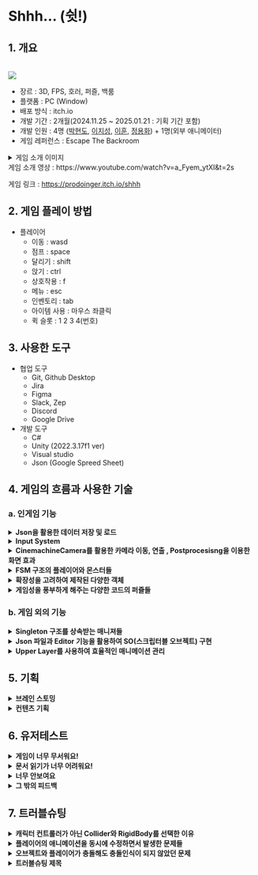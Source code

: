 # Shhh... (쉿!)

## 1. 개요
<br><img src = "https://github.com/user-attachments/assets/faea89d8-f44b-4ac8-b602-a67d495e5987">
- 장르 : 3D, FPS, 호러, 퍼즐, 백룸
- 플랫폼 : PC (Window)
- 배포 방식 : itch.io
- 개발 기간 : 2개월(2024.11.25 ~ 2025.01.21 : 기획 기간 포함)
- 개발 인원 : 4명 (<a href="https://github.com/ParkHyeonDo">박현도</a>, <a href="https://github.com/jaund1ce">이지성</a>, <a href="https://github.com/leehun1997" title="GitHub Profile">이훈</a>, <a href="https://github.com/PRODOINGER">정용화</a>) + 1명(외부 애니메이터)
- 게임 레퍼런스 : Escape The Backroom
  
<details>
<summary> 게임 소개 이미지</summary>
  
<img src = "https://github.com/user-attachments/assets/71e916bb-7790-4fc9-80ef-7209f2fbbcc0">
<img src = "https://github.com/user-attachments/assets/1d92ed69-3c40-4a04-b154-c565caf942cf">

</details>
게임 소개 영상 : https://www.youtube.com/watch?v=a_Fyem_ytXI&t=2s

게임 링크 : https://prodoinger.itch.io/shhh

## 2. 게임 플레이 방법
- 플레이어
  - 이동 : wasd
  - 점프 : space
  - 달리기 : shift
  - 앉기 : ctrl
  - 상호작용 : f
  - 메뉴 : esc
  - 인벤토리 : tab
  - 아이템 사용 : 마우스 좌클릭
  - 퀵 슬롯 : 1 2 3 4(번호)

## 3. 사용한 도구
- 협업 도구
  - Git, Github Desktop
  - Jira
  - Figma
  - Slack, Zep
  - Discord
  - Google Drive
- 개발 도구
  - C#
  - Unity (2022.3.17f1 ver)
  - Visual studio
  - Json (Google Spreed Sheet)
## 4. 게임의 흐름과 사용한 기술
### a. 인게임 기능

<details>
<summary><b>Json을 활용한 데이터 저장 및 로드</b></summary>
<br>Save 버튼 클릭 시 각 저장하여야 하는 컴포넌트별로  하이어라키를 전체 탐색하여 저장될 객체를 찾습니다. 
<br>저장 할 해당 프리팹의 고유 키, 이름, 포지션 등을 딕셔너리로 저장하고 그 딕셔너리를 JsonData로 변환하여 고유의 파일로 저장합니다.  
<br>Load 버튼 클릭 시 해당 씬으로 변경되게 되며, Json으로 저장되어있는 파일을 딕셔너리로 변환 후 맵, 플레이어, 아이템, 적 등 순으로 프리팹을 생성하여 맵에 배치합니다. 
<br> 해당 프리팹에 변경점이 필요한 경우 Instantiate 시에 해당 컴포넌트의 값을 변경하여 생성합니다.

<br><br><img src = "https://github.com/user-attachments/assets/17a74ac7-d261-4b9f-a7a1-9944ad5e7fbf" width="400" height="300">
<img src = "https://github.com/user-attachments/assets/902022ef-bf39-4d73-9151-4907fdf187dc" width="400" height="300">
</details>

<details>
<summary><b> Input System  </b></summary>
<br>Input System 의 구독과 해제 기능을 사용하여 다른 스크립트들이 PlayerController 스크립트에 달린 Input system에 구독을 하는 방식입니다.
<br>한번의 입력으로 여러 수행이 가능하면서도, 특정 행동에서는 사용자가 예상 가능한 수행만 가능하도록 하였고, 
<br>플레이어가 존재하지 않는 등의 특수한 경우, 스스로 input system을 선언하여 사용하고 삭제하는 방식을 사용하였습니다.

  <br>( Shift를 누르면 statemachine을 변경하면서, 다른 스크립트의 값도 변경 // 인벤토리를 이용 중이거나 키패드와 상호작용 중일때 아이템의 사용이 불가능하게 만듦 )

<br><br><img src = "https://github.com/user-attachments/assets/ff9d8743-6ee7-4696-9ac5-1eada93613dc" width="400" height="300">
<img src = "https://github.com/user-attachments/assets/7c1b4873-1054-4730-9c9f-3b92d4ddb21e" width="400" height="300">

<br><br><img src = "https://github.com/user-attachments/assets/5d4c96ad-e88e-4044-bfdf-efd82a98b8d0" width="400" height="300">
<img src = "https://github.com/user-attachments/assets/7ad6b5cf-939c-40b7-b53f-c36b915632bd" width="400" height="300">
</details>

<details>
<summary><b> CinemachineCamera를 활용한 카메라 이동, 연출 , Postprocesisng을 이용한 화면 효과 </b></summary>
<br>CinemachineCamera를 활용하여 priority를 다르게 주는 등의 방식으로, 처음 게임을 플레이할 때 나오는 인트로나 죽을 때 나오는 점프스퀘어 등의 연출을 줍니다.
<br>또한, 현재 버전의 CinemachineCamera 에서는 Postprocesisng 적용 방식이 최신 버전과는 다르기 때문에 volume을 통해서 어안렌즈 등의 원하는 카메라 효과를 넣어주고 스테이지마다 다른 분위기를 연출하였습니다.

<br><br><img src = "https://github.com/user-attachments/assets/9d4d37cd-7f37-4008-8268-76172a53e86e" width="400" height="300">
<img src = "https://github.com/user-attachments/assets/b02de825-4e87-4a15-a695-1db617fbbc00" width="200" height="300">
<img src = "https://github.com/user-attachments/assets/36db8520-bda5-476d-80ea-3c27329c623b" width="200" height="300">
</details>

<details>
<summary><b> FSM 구조의 플레이어와 몬스터들  </b></summary>
<br>FSM은 플레이어와 몬스터들은 상태(State)와 전이(Transition)를 기반으로 동작합니다. 
<br>유한한 상태 집합에서 하나의 상태만 활성 상태로 유지되며, 특정 이벤트에 따라 상태가 전이됩니다. 
<br>상태의 변화는 특정 조건에서만 이루어지기 때문에 버그 발생의 여지가 적고, 이후에 플레이어나 몬스터에게 새로운 상태가 추가되더라도 쉽게 유지보수가 가능합니다.
  
<br><br><img src = "https://github.com/user-attachments/assets/d9698a27-66f7-43ef-9c97-ad5b4ea839ed" width="400" height="300"> 
<img src = "https://github.com/user-attachments/assets/a817495d-fe98-437e-8f65-299addc97581" width="400" height="300"> 
</details>

<details>
<summary><b> 확장성을 고려하여 제작된 다양한 객체 </b></summary>
<br>Items, Enemy, InteractableObjects 등 비슷한 분류로 나누어진 각 객체들은 Interface 또는 부모스크립트 Base 를 상속받아 기능의 독립성을 유지하되, 각 필요한 공통기능을 부여받고 있습니다.  
<br>또한 , 각 객체들이 공통의 부모로부터 상속을 받는경우, 검출이나 비교 등 이 코드적으로 간편해질수 있도록 고려하여 설계하였습니다.

<br><br><img src = "https://github.com/user-attachments/assets/ea207b59-386e-44d7-b5eb-4b95430774ee" width="400" height="300">
<img src = "https://github.com/user-attachments/assets/e4115b57-8804-4b08-98b9-1c691e4f2188" width="400" height="300"> 
</details>

<details>
<summary><b> 게임성을 풍부하게 해주는 다양한 코드의 퍼즐들 </b></summary>
<br>&nbsp; 키패드 퍼즐의 경우, Physics Raycaster 와 Event Trigger 를 활용한 인게임 3D Object 클릭 시스템을 구현하여 키조작을 구현하였습니다.
<br>Interact시 LED부분이 빛 날 수있도록 EMISSION을 컨트롤하거나 코루틴을 추가하여 깜빡이는 텍스트 연출을 추가하였습니다. 
<br>&nbsp; 락픽 퍼즐의 경우, 마우스의 Delta값을 받아 락픽의 각도를 조정합니다. 
<br>마우스 클릭시 유저의 락픽 각도와 정답 각도의 오차를 계산하여 오차가 많이 날 경우 많은 떨림과 함께 락픽이 부러지게 되며,  
<br>오차가 많이 나지 않을 경우 그 값을 정규화 하여 차이가 나는 정도에 따라 문고리 돌아가는 정도를 다르게 주어 유저가 어느정도 정답에 근접한지 식별하기 용이하도록 구현하였습니다.

<br><br><img src = "https://github.com/user-attachments/assets/0bb8fe8b-1b2a-490d-bdfa-c1223d0e2a07" width="400" height="300"> 
<img src = "https://github.com/user-attachments/assets/cd5723ca-42b6-4da7-a4bf-503bd3b9e6cf" width="400" height="300"> 
<br><br><img src = "https://github.com/user-attachments/assets/fea9d418-8a82-404d-aa1f-6aa66d7ffd14" width="400" height="100">
<img src = "https://github.com/user-attachments/assets/f646ae76-fe47-4f93-991d-c81521e95644" width="400" height="100">
</details>

### b. 게임 외의 기능

  
<details>
<summary><b> Singleton 구조를 상속받는 매니져들 </b></summary>  
<br>위의 확장성을 고려한 객체 설계 중 하나로, 기본적인 싱글톤 구조를 만들고 모든 매니저들이 이를 상속받아 필요에 따라서 쉽게 접근이 가능합니다. 
<br>또한, 각 스크립트에서 추가적인 선언이 필요하지 않아 메모리 관리 효율 증가도 기대 할 수 있습니다. 싱글톤을 상속받는 매니져들은 DontDestroyOnLoad 를 활용하여, 각 객체를 유지하고 유지보수를 고려하였습니다.
<br><br>(GameManger, SoundManger 등)

<br><br><img src = "https://github.com/user-attachments/assets/628f51ab-90dd-4020-a6d7-c7d79b8d40c5" width="400" height="300">
</details>

<details>
<summary><b> Json 파일과 Editor 기능을 활용하여 SO(스크립터블 오브젝트) 구현 </b></summary>
<br>기획자나 개발자가 추후에 아이템을 추가하거나 변경하기 편하게 미리 약속된 구조를 가진 SO를 만들고,
<br>Google Spread Sheet를 Json 파일 형식으로 전달해주면 Editior기능을 활용하여 만든 기능을 통해서 정보를 직접 변경하거나 추가할 필요 없이 데이터를 수정 및 저장할 수 있게 만들었습니다. 
<br>나중에 다른 SO 추가가 필요하면, 동일하게 정해진 SO방식를 만들고 그와 동일한 형식의 Json 파일을 전달해준다면 쉽게 해당 정보의 저장 및 수정을 쉽게 구현 할 수 있습니다. 
<br>또한, 추후 자주 변경 될 밸런스적인 레벨디자인 부분은 엑셀로 컨트롤하여 쉽게 수정할수 있도록 접근성을 고려하여 코드도 설계되었습니다.

<br><br><img src = "https://github.com/user-attachments/assets/c42cde95-1507-46ee-948c-e4e1f0b267ab" width="400" height="500"> 
<img src = "https://github.com/user-attachments/assets/3195c78a-16c2-4fd5-81d8-042ca1c97d68" width="400" height="150">  
</details>

<details>
<summary><b> Upper Layer를 사용하여 효율적인 매니메이션 관리 </b></summary>
<br>플레이어의 다양한 상태와 다양한 아이템에 따른 애니메이션을 경우의 수만큼 만들지 않고, 플레이어의 상체에 아이템 장착 시 우선적으로 적용할 upper layer를 적용하여 이후에 다른 상태와 아이템이 추가 되어도 적은 비용으로 추가 할 수 있게 만들었습니다. 

<br><br><img src = "https://github.com/user-attachments/assets/242cc470-bc8d-43e4-a012-f62aec5e02a9" alt="플레이어에 적용된 upper layer" width="400" height="300">
<img src = "https://github.com/user-attachments/assets/5d4c96ad-e88e-4044-bfdf-efd82a98b8d0" width="400" height="300">
</details>

## 5. 기획
<details>
<summary><b> 브레인 스토밍 </b></summary>
<img src = "https://github.com/user-attachments/assets/c7e95460-a396-4d2d-92c5-a698a928328c" width="400" height="300">
  
#### a. 시작
- EscapeTheBackroom이라는 레퍼런스를 찾아 이 게임처럼 만들기로 결정하였습니다.
<br>호러, FPS, 3D를 통합하여 해당 게임으로 결정하였습니다.

#### b. 핵심주제
- 플레이어에게 심리적 압박 및 공포감을 선사 해야 하며 이동을 위해 문서를 찾아 퍼즐을 푸는 방식으로 교체하게 되었습니다.
</details>
<details>
<summary><b>컨텐츠 기획</b></summary>
<br><img src = "https://github.com/user-attachments/assets/27f67100-79ca-4010-ae0f-14ced3a12a02" width="400" height="300">
<img src = "https://github.com/user-attachments/assets/c43c891f-d2ac-4f0e-aee1-3c6b10aa3cda" width="400" height="300">
<br><img src = "https://github.com/user-attachments/assets/ab9fc22a-d026-468d-b66a-b8c05ba0243a" width="400" height="300">
<img src = "https://github.com/user-attachments/assets/e96586d3-0b20-47b0-89e8-fee693aad3a0" width="400" height="300">
<br><img src = "https://github.com/user-attachments/assets/d777e52d-34d1-4b54-9f2d-b4d94ad08e3a" width="400" height="300">
<img src = "https://github.com/user-attachments/assets/40b9fcf0-36c4-4ab3-b963-cfce8fb612c4" width="400" height="300">
<br><img src = "https://github.com/user-attachments/assets/643399ec-0fbc-48b4-8ac6-4a7a21af4472" width="400" height="600">
</details>

## 6. 유저테스트
<details>
<summary><b> 게임이 너무 무서워요! </b></summary>
 "공포게임이면 당연히 무서워야 하는거 아닌가?" 라고 생각하는것이 일반적이라고 생각하였습니다.
문제는 피드백을 받아야하는데 이에 방해가 될정도로 무섭다는것때문에 대부분 게임에 일부만 해보고 무서워서 끄는 사람이 너무 많아 문제가 되었습니다.
<br>UX/UI나 코드적인 문제점은 고치도록 노력 할 수 있으나, 이 점은 마이너한 게임장르 선정에 한계라 여겨 컨셉을 유지하되 조심스럽게 레벨디자인을 변경하는 방식을 채택하였습니다.
</details>
<details>
<summary><b> 문서 읽기가 너무 어려워요! </b></summary>
이게임에 스토리텔링과 키패드 퍼즐을 담당하는 부분인 문서는 SCP재단에서 영감을 받아 보고서의 형식으로 만들어졌습니다.
<br>때문에 폰트가 작고 글이 매우 길어 몬스터 추격을 따돌리며 급하게 읽기에는 부적절한 형태의 정보전달 매개채가 되었습니다.
<br>그래서 기존에 형식을 지키는 선에서 최대한 폰트를 키우고 문장을 요약하여 가독성을 올리는 방향으로 바꿨습니다.
</details>
<details>
<summary><b> 너무 안보여요 </b></summary>
게임을 고전적인 공포게임을 레퍼런스 삼아 어둡고 불편하게 만들었습니다.
<br>다만 저희 팀원들은 게임 제작자의 입장이라 맵을 훤히 꿰고 있어 이를 잘 알고 있으나, 유저 입장에서는 동일한 공간의 연속과 매우 어두운 환경으로 인하여 원할히 플레이하기 어려웠습니다.
<br>이를 수정하기 위해 손전등의 밝기를 강하게 만들고 그래피티 또는 낙서와 같은 형식의 이정표를 맵에 넣게 되었습니다.
</details>
<details>
<summary><b> 그 밖의 피드백 </b></summary>
<br>약 60여개 이상의 다양한 피드백을 수용하여 수정하는 과정을 거쳤습니다.
<br><img src = "https://github.com/user-attachments/assets/86ae1e80-6e8a-43da-a773-b8823acd1cbe" width="400" height="300">
</details>


## 7. 트러블슈팅
<details>
<summary><b> 캐릭터 컨트롤러가 아닌 Collider와 RigidBody를 선택한 이유  </b></summary>
처음에는 보다 자연스럽고 쉽게 원하는 플레이어의 이동을 구현하기 위해서 캐릭터 컨트롤러를 사용했지만,
<br>이후에 문을 열고 닫는 과정에서 문의 Collider와 충돌 시 예상과 다른 비정상적인 움직임을 보여 플레이어 컨트롤러가 아닌 Collider와 RigidBody로 변경해 주었고,
<br>이에 따른 벽이나 물체와 비벼지는 현상은 플레이어 Collider의 Material을 변경하여 해결하였습니다.
</details>

<details>
<summary><b> 플레이어의 애니메이션을 동시에 수정하면서 발생한 문제들 </b></summary>
1. 플레이어가 점프 후 Rigidbody의 Gravity의 영향을 안 받던 문제
<br>플레이어가 점프 후 하강 시 애니메이션을 update와 lateupdate에서 동시에 변경해주는 부분이 있어서 발생한 문제였다.  
<br>그래서 플레이어의 statemachine 변화를 일반적으로는 update에서만 처리하고, 만약 다른 곳에서 변경하는 경우 방어 코드를 작성하여 동시에 변화시키지 못하게 함으로서 문제를 해결하였습다.
<br><br>
2. 플레이어가 캐비넷에 들어가거나 나올 때 발소리가 비정상적으로 나오던 문제
<br>플레이어가 순간적으로 낮은 높이를 내려올때도 하강하는 로직을 타서 순간적으로 FallState와 IdleState, WalkState로 변화하면서 생긴 문제로
<br> 1. 의 방법을 적용 후, 하강을 인지하는 velocity.y의 값을 늘려 낮은 턱에서 동일하게 발생할 수 있는 문제를 해결하였습니다.
</details>

<details>
<summary><b> 오브젝트와 플레이어가 충돌해도 충돌인식이 되지 않았던 문제 </b></summary>
<br>Layer를 player로 설정하여 적용시킨 뒤, 충돌 처리 코드 조건문의 조건을 other.gameObject.layer == player 로 설정하였지만 조건문의 조건이 계속해서 충족되지 않았습니다.
<br>해당 문제의 원인은 other.gameObject.layer 는 int 값으로 계산되고 player는 비트연산자에 의해 2진수로 값이 들어오기 때문이였습니다.
<br>other.gameObject.layer값을 2진수로 변화해여 문제를 해결하였습니다.
<br><img src = "https://github.com/user-attachments/assets/0000391f-fa0f-46bc-b8a0-3cb2ae2fc884">
</details>

<details>
<summary><b> 트러블슈팅 제목 </b></summary>
트러블슈팅 내용
<br>트러블슈팅 내용
<br>트러블슈팅 내용
</details>
